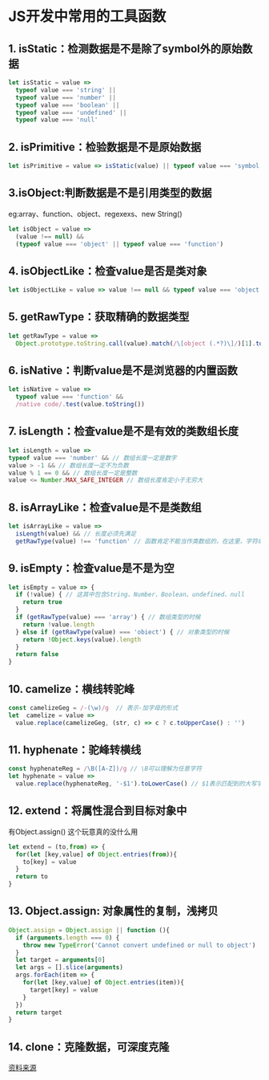 # JS开发中常用的工具函数

## 1. isStatic：检测数据是不是除了symbol外的原始数据

```js
let isStatic = value =>
  typeof value === 'string' ||
  typeof value === 'number' ||
  typeof value === 'boolean' ||
  typeof value === 'undefined' ||
  typeof value === 'null'
```

## 2. isPrimitive：检验数据是不是原始数据

```js
let isPrimitive = value => isStatic(value) || typeof value === 'symbol'
```

## 3.isObject:判断数据是不是引用类型的数据

eg:array、function、object、regexexs、new String()

```js
let isObject = value =>
  (value !== null) &&
  (typeof value === 'object' || typeof value === 'function')
```

## 4. isObjectLike：检查value是否是类对象

```js
let isObjectLike = value => value !== null && typeof value === 'object'
```

## 5. getRawType：获取精确的数据类型

```js
let getRawType = value =>
  Object.prototype.toString.call(value).match(/\[object (.*?)\]/)[1].toLowerCase()
```

## 6. isNative：判断value是不是浏览器的内置函数

```js
let isNative = value =>
  typeof value === 'function' &&
  /native code/.test(value.toString())
```

## 7. isLength：检查value是不是有效的类数组长度

```js
let isLength = value =>
typeof value === 'number' && // 数组长度一定是数字
value > -1 && // 数组长度一定不为负数
value % 1 == 0 && // 数组长度一定是整数
value <= Number.MAX_SAFE_INTEGER // 数组长度肯定小于无穷大
```

## 8. isArrayLike：检查value是不是类数组

```js
let isArrayLike = value =>
  isLength(value) && // 长度必须先满足
  getRawType(value) !== 'function' // 函数肯定不能当作类数组的，在这里，字符串是当作类数组的
```
## 9. isEmpty：检查value是不是为空

```js
let isEmpty = value => {
  if (!value) { // 这其中包含String、Number、Boolean、undefined、null
    return true
  }
  if (getRawType(value) === 'array') { // 数组类型的时候
    return !value.length
  } else if (getRawType(value) === 'obiect') { // 对象类型的时候
    return !Object.keys(value).length
  }
  return false
}
```

## 10. camelize：横线转驼峰

```js
const camelizeGeg = /-(\w)/g  // 表示-加字母的形式
let  camelize = value =>
  value.replace(camelizeGeg, (str, c) => c ? c.toUpperCase() : '')
```

## 11. hyphenate：驼峰转横线

```js
const hyphenateReg = /\B([A-Z])/g // \B可以理解为任意字符
let hyphenate = value =>
  value.replace(hyphenateReg, '-$1').toLowerCase() // $1表示匹配到的大写字母
```

## 12. extend：将属性混合到目标对象中
有Object.assign() 这个玩意真的没什么用

```js
let extend = (to,from) => {
  for(let [key,value] of Object.entries(from)){
    to[key] = value
  }
  return to
}
```

## 13. Object.assign: 对象属性的复制，浅拷贝

```js
Object.assign = Object.assign || function (){
  if (arguments.length === 0) {
    throw new TypeError('Cannot convert undefined or null to object')
  }
  let target = arguments[0]
  let args = [].slice(arguments)
  args.forEach(item => {
    for(let [key,value] of Object.entries(item)){
      target[key] = value
    }
  })
  return target
}
```

## 14. clone：克隆数据，可深度克隆

[资料来源](https://segmentfault.com/a/1190000019601333)

<back-to-top />